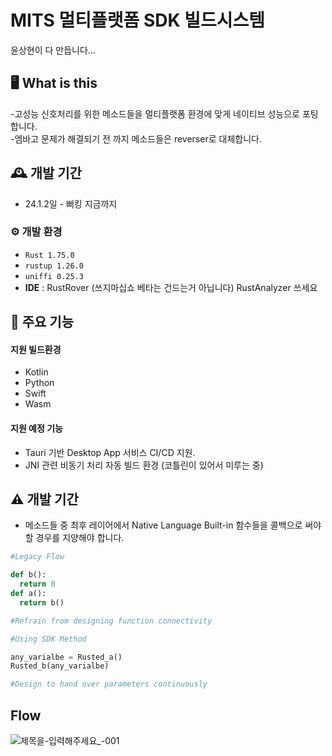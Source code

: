 # MITS 멀티플랫폼 SDK 빌드시스템
윤상현이 다 만듭니다...


## 🖥️ What is this
-고성능 신호처리를 위한 메소드들을 멀티플랫폼 환경에 맞게 네이티브 성능으로 포팅합니다.
<br>
-엠바고 문제가 해결되기 전 까지 메소드들은 reverser로 대체합니다.
<br>

## 🕰️ 개발 기간
* 24.1.2일 - 뻐킹 지금까지

### ⚙️ 개발 환경
- `Rust 1.75.0`
- `rustup 1.26.0`
- `uniffi 0.25.3`
- **IDE** : RustRover (쓰지마십쇼 베타는 건드는거 아닙니다) RustAnalyzer 쓰세요

## 📌 주요 기능
#### 지원 빌드환경
- Kotlin
- Python
- Swift
- Wasm

#### 지원 예정 기능
- Tauri 기반 Desktop App 서비스 CI/CD 지원. 
- JNI 관련 비동기 처리 자동 빌드 환경 (코틀린이 있어서 미루는 중)

## ⚠ 개발 기간
* 메소드들 중 최후 레이어에서 Native Language Built-in 함수들을 콜백으로 써야 할 경우를 지양해야 합니다.
  <br>
```python
#Legacy Flow

def b():
  return 0
def a():
  return b()

#Refrain from designing function connectivity

#Using SDK Method

any_varialbe = Rusted_a()
Rusted_b(any_varialbe)

#Design to hand over parameters continuously
```
  

## Flow
![제목을-입력해주세요_-001](https://github.com/ysh8614/MITS_Rust_Multiplatform_SDK/assets/76057036/85a209e0-e6b7-4d9a-9902-923bb1b246bf)
